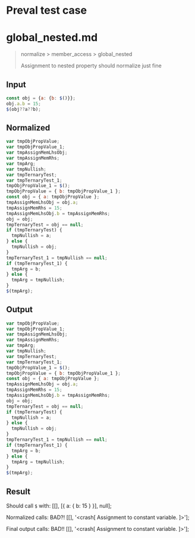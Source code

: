 # Preval test case

# global_nested.md

> normalize > member_access > global_nested
>
> Assignment to nested property should normalize just fine

## Input

`````js filename=intro
const obj = {a: {b: $()}};
obj.a.b = 15;
$(obj??a??b);
`````

## Normalized

`````js filename=intro
var tmpObjPropValue;
var tmpObjPropValue_1;
var tmpAssignMemLhsObj;
var tmpAssignMemRhs;
var tmpArg;
var tmpNullish;
var tmpTernaryTest;
var tmpTernaryTest_1;
tmpObjPropValue_1 = $();
tmpObjPropValue = { b: tmpObjPropValue_1 };
const obj = { a: tmpObjPropValue };
tmpAssignMemLhsObj = obj.a;
tmpAssignMemRhs = 15;
tmpAssignMemLhsObj.b = tmpAssignMemRhs;
obj = obj;
tmpTernaryTest = obj == null;
if (tmpTernaryTest) {
  tmpNullish = a;
} else {
  tmpNullish = obj;
}
tmpTernaryTest_1 = tmpNullish == null;
if (tmpTernaryTest_1) {
  tmpArg = b;
} else {
  tmpArg = tmpNullish;
}
$(tmpArg);
`````

## Output

`````js filename=intro
var tmpObjPropValue;
var tmpObjPropValue_1;
var tmpAssignMemLhsObj;
var tmpAssignMemRhs;
var tmpArg;
var tmpNullish;
var tmpTernaryTest;
var tmpTernaryTest_1;
tmpObjPropValue_1 = $();
tmpObjPropValue = { b: tmpObjPropValue_1 };
const obj = { a: tmpObjPropValue };
tmpAssignMemLhsObj = obj.a;
tmpAssignMemRhs = 15;
tmpAssignMemLhsObj.b = tmpAssignMemRhs;
obj = obj;
tmpTernaryTest = obj == null;
if (tmpTernaryTest) {
  tmpNullish = a;
} else {
  tmpNullish = obj;
}
tmpTernaryTest_1 = tmpNullish == null;
if (tmpTernaryTest_1) {
  tmpArg = b;
} else {
  tmpArg = tmpNullish;
}
$(tmpArg);
`````

## Result

Should call `$` with:
[[], [{ a: { b: 15 } }], null];

Normalized calls: BAD?!
[[], '<crash[ Assignment to constant variable. ]>'];

Final output calls: BAD!!
[[], '<crash[ Assignment to constant variable. ]>'];

